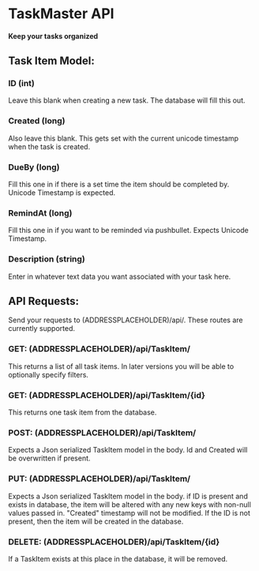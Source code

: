 ﻿# TaskMaster API
#### Keep your tasks organized

## Task Item Model:

### ID (int)
Leave this blank when creating a new task. The database will fill this out.

### Created (long)
Also leave this blank. This gets set with the current unicode timestamp when the task is created.

### DueBy (long)
Fill this one in if there is a set time the item should be completed by. Unicode Timestamp is expected.

### RemindAt (long)
Fill this one in if you want to be reminded via pushbullet. Expects Unicode Timestamp.

### Description (string)
Enter in whatever text data you want associated with your task here.

## API Requests:
Send your requests to (ADDRESSPLACEHOLDER)/api/. These routes are currently supported.

### GET: (ADDRESSPLACEHOLDER)/api/TaskItem/
This returns a list of all task items. In later versions you will be able to optionally specify filters.

### GET: (ADDRESSPLACEHOLDER)/api/TaskItem/{id}
This returns one task item from the database.

### POST: (ADDRESSPLACEHOLDER)/api/TaskItem/
Expects a Json serialized TaskItem model in the body. Id and Created will be overwritten if present.

### PUT: (ADDRESSPLACEHOLDER)/api/TaskItem/
Expects a Json serialized TaskItem model in the body. if ID is present and exists in database, the item will be altered with any new keys with non-null values passed in. "Created" timestamp will not be modified. If the ID is not present, then the item will be created in the database.

### DELETE: (ADDRESSPLACEHOLDER)/api/TaskItem/{id}
If a TaskItem exists at this place in the database, it will be removed.